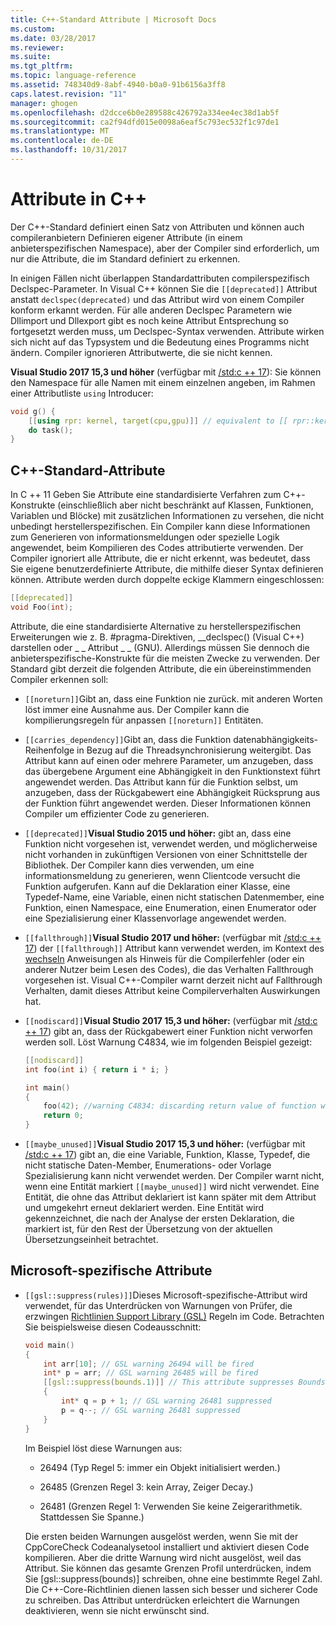 ```yaml
---
title: C++-Standard Attribute | Microsoft Docs
ms.custom: 
ms.date: 03/28/2017
ms.reviewer: 
ms.suite: 
ms.tgt_pltfrm: 
ms.topic: language-reference
ms.assetid: 748340d9-8abf-4940-b0a0-91b6156a3ff8
caps.latest.revision: "11"
manager: ghogen
ms.openlocfilehash: d2dcce6b0e289588c426792a334ee4ec38d1ab5f
ms.sourcegitcommit: ca2f94dfd015e0098a6eaf5c793ec532f1c97de1
ms.translationtype: MT
ms.contentlocale: de-DE
ms.lasthandoff: 10/31/2017
---
```

# <a name="attributes-in-c"></a>Attribute in C++

Der C++-Standard definiert einen Satz von Attributen und können auch compileranbietern Definieren eigener Attribute (in einem anbieterspezifischen Namespace), aber der Compiler sind erforderlich, um nur die Attribute, die im Standard definiert zu erkennen.

In einigen Fällen nicht überlappen Standardattributen compilerspezifisch Declspec-Parameter. In Visual C++ können Sie die `[[deprecated]]` Attribut anstatt `declspec(deprecated)` und das Attribut wird von einem Compiler konform erkannt werden. Für alle anderen Declspec Parametern wie Dllimport und Dllexport gibt es noch keine Attribut Entsprechung so fortgesetzt werden muss, um Declspec-Syntax verwenden. Attribute wirken sich nicht auf das Typsystem und die Bedeutung eines Programms nicht ändern. Compiler ignorieren Attributwerte, die sie nicht kennen.

**Visual Studio 2017 15,3 und höher** (verfügbar mit [/std:c ++ 17](../build/reference/std-specify-language-standard-version.md)): Sie können den Namespace für alle Namen mit einem einzelnen angeben, im Rahmen einer Attributliste `using` Introducer:

```cpp
void g() {
    [[using rpr: kernel, target(cpu,gpu)]] // equivalent to [[ rpr::kernel, rpr::target(cpu,gpu) ]]
    do task();
}
```

## <a name="c-standard-attributes"></a>C++-Standard-Attribute

In C ++ 11 Geben Sie Attribute eine standardisierte Verfahren zum C++-Konstrukte (einschließlich aber nicht beschränkt auf Klassen, Funktionen, Variablen und Blöcke) mit zusätzlichen Informationen zu versehen, die nicht unbedingt herstellerspezifischen. Ein Compiler kann diese Informationen zum Generieren von informationsmeldungen oder spezielle Logik angewendet, beim Kompilieren des Codes attributierte verwenden. Der Compiler ignoriert alle Attribute, die er nicht erkennt, was bedeutet, dass Sie eigene benutzerdefinierte Attribute, die mithilfe dieser Syntax definieren können. Attribute werden durch doppelte eckige Klammern eingeschlossen:

```cpp
[[deprecated]]
void Foo(int);
```

Attribute, die eine standardisierte Alternative zu herstellerspezifischen Erweiterungen wie z. B. #pragma-Direktiven, __declspec() (Visual C++) darstellen oder &#95; &#95; Attribut &#95; &#95; (GNU). Allerdings müssen Sie dennoch die anbieterspezifische-Konstrukte für die meisten Zwecke zu verwenden. Der Standard gibt derzeit die folgenden Attribute, die ein übereinstimmenden Compiler erkennen soll:

- `[[noreturn]]`Gibt an, dass eine Funktion nie zurück. mit anderen Worten löst immer eine Ausnahme aus. Der Compiler kann die kompilierungsregeln für anpassen `[[noreturn]]` Entitäten.

- `[[carries_dependency]]`Gibt an, dass die Funktion datenabhängigkeits-Reihenfolge in Bezug auf die Threadsynchronisierung weitergibt. Das Attribut kann auf einen oder mehrere Parameter, um anzugeben, dass das übergebene Argument eine Abhängigkeit in den Funktionstext führt angewendet werden. Das Attribut kann für die Funktion selbst, um anzugeben, dass der Rückgabewert eine Abhängigkeit Rücksprung aus der Funktion führt angewendet werden. Dieser Informationen können Compiler um effizienter Code zu generieren.

- `[[deprecated]]`**Visual Studio 2015 und höher:** gibt an, dass eine Funktion nicht vorgesehen ist, verwendet werden, und möglicherweise nicht vorhanden in zukünftigen Versionen von einer Schnittstelle der Bibliothek. Der Compiler kann dies verwenden, um eine informationsmeldung zu generieren, wenn Clientcode versucht die Funktion aufgerufen. Kann auf die Deklaration einer Klasse, eine Typedef-Name, eine Variable, einen nicht statischen Datenmember, eine Funktion, einen Namespace, eine Enumeration, einen Enumerator oder eine Spezialisierung einer Klassenvorlage angewendet werden.  

- `[[fallthrough]]`**Visual Studio 2017 und höher:** (verfügbar mit [/std:c ++ 17](../build/reference/std-specify-language-standard-version.md)) der `[[fallthrough]]` Attribut kann verwendet werden, im Kontext des [wechseln](switch-statement-cpp.md) Anweisungen als Hinweis für die Compilerfehler (oder ein anderer Nutzer beim Lesen des Codes), die das Verhalten Fallthrough vorgesehen ist. Visual C++-Compiler warnt derzeit nicht auf Fallthrough Verhalten, damit dieses Attribut keine Compilerverhalten Auswirkungen hat.

- `[[nodiscard]]`**Visual Studio 2017 15,3 und höher:** (verfügbar mit [/std:c ++ 17](../build/reference/std-specify-language-standard-version.md)) gibt an, dass der Rückgabewert einer Funktion nicht verworfen werden soll. Löst Warnung C4834, wie im folgenden Beispiel gezeigt:

   ```cpp
   [[nodiscard]]
   int foo(int i) { return i * i; }

   int main()
   {
       foo(42); //warning C4834: discarding return value of function with 'nodiscard' attribute
       return 0;
   }
   ```

- `[[maybe_unused]]`**Visual Studio 2017 15,3 und höher:** (verfügbar mit [/std:c ++ 17](../build/reference/std-specify-language-standard-version.md)) gibt an, die eine Variable, Funktion, Klasse, Typedef, die nicht statische Daten-Member, Enumerations- oder Vorlage Spezialisierung kann nicht verwendet werden. Der Compiler warnt nicht, wenn eine Entität markiert `[[maybe_unused]]` wird nicht verwendet. Eine Entität, die ohne das Attribut deklariert ist kann später mit dem Attribut und umgekehrt erneut deklariert werden. Eine Entität wird gekennzeichnet, die nach der Analyse der ersten Deklaration, die markiert ist, für den Rest der Übersetzung von der aktuellen Übersetzungseinheit betrachtet.

## <a name="microsoft-specific-attributes"></a>Microsoft-spezifische Attribute

- `[[gsl::suppress(rules)]]`Dieses Microsoft-spezifische-Attribut wird verwendet, für das Unterdrücken von Warnungen von Prüfer, die erzwingen [Richtlinien Support Library (GSL)](https://github.com/Microsoft/GSL) Regeln im Code. Betrachten Sie beispielsweise diesen Codeausschnitt:

    ```cpp
    void main()
    {
        int arr[10]; // GSL warning 26494 will be fired
        int* p = arr; // GSL warning 26485 will be fired
        [[gsl::suppress(bounds.1)]] // This attribute suppresses Bounds rule #1
        {
            int* q = p + 1; // GSL warning 26481 suppressed
            p = q--; // GSL warning 26481 suppressed
        }
    }
    ```

   Im Beispiel löst diese Warnungen aus:

   - 26494 (Typ Regel 5: immer ein Objekt initialisiert werden.)

   - 26485 (Grenzen Regel 3: kein Array, Zeiger Decay.)

   - 26481 (Grenzen Regel 1: Verwenden Sie keine Zeigerarithmetik. Stattdessen Sie Spanne.)

   Die ersten beiden Warnungen ausgelöst werden, wenn Sie mit der CppCoreCheck Codeanalysetool installiert und aktiviert diesen Code kompilieren. Aber die dritte Warnung wird nicht ausgelöst, weil das Attribut. Sie können das gesamte Grenzen Profil unterdrücken, indem Sie [gsl::suppress(bounds)] schreiben, ohne eine bestimmte Regel Zahl. Die C++-Core-Richtlinien dienen lassen sich besser und sicherer Code zu schreiben. Das Attribut unterdrücken erleichtert die Warnungen deaktivieren, wenn sie nicht erwünscht sind.
